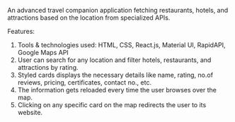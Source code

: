 An advanced travel companion application fetching restaurants, hotels, and attractions based on the location from specialized APIs.

Features:

1. Tools & technologies used: HTML, CSS, React.js, Material UI, RapidAPI, Google Maps API
2. User can search for any location and filter hotels, restaurants, and attractions by rating.
3. Styled cards displays the necessary details like name, rating, no.of reviews, pricing, certificates, contact no., etc.
4. The information gets reloaded every time the user browses over the map.
5. Clicking on any specific card on the map redirects the user to its website.
